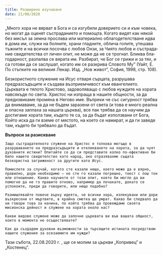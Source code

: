 ```yaml
---
title: Разширено изучаване
date: 21/08/2020
---
```


„Мно­го хо­ра не вяр­ват в Бо­га и са из­гу­би­ли до­ве­ри­ето си и към чо­ве­ка, но мо­гат да оце­нят със­т­ра­да­ни­ето и по­мощ­та. Ко­га­то видят как ня­кой без ми­съл за зем­на прос­ла­ва или ма­те­ри­ал­но об­ла­го­де­тел­с­т­ва­не ид­ва в до­ма им, слу­жи на бол­ни­те, хра­ни глад­ни­те, об­ли­ча го­ли­те, уте­ша­ва тъж­ни­те и на всич­ки по­соч­ва с лю­бов Он­зи, за Чи­ято лю­бов и със­т­ра­да­ние сви­де­тел­с­т­ва от ли­чен опит, не мо­же да не се трог­нат. Блик­ва бла­го­дар­ност, раз­пал­ва се вя­ра­та им. Раз­би­рат, че Бог се гри­жи и за тях, и са го­то­ви да се зас­лу­шат, ко­га­то им се раз­к­ри­ва Сло­во­то Му” (Уайт, Е. По стъпките на великия Лекар. Изд. „Нов живот“, София, 1998, стр. 108).

Безкористното служение на Исус отваря сърцата, разрушава предразсъдъците и създава възприемчивост към евангелието. Църквата е тялото Христово, задоволяващо с любов нуждите на хората навсякъде по света. Христос ни изпраща в нашите общности, за да предизвикаме промяна в Негово име. Въпреки че със сигурност трябва да внимаваме, за да не бъдем заразени от света (и това е много реална и опасна заплаха за нашата църква), все пак трябва да се научим да достигаме хората там, където те са, за да бъдат използвани от Бога, Който иска да ги вземе от мястото, на което се намират, и да ги заведе там, където би трябвало да бъдат.

**Въпроси за разискване**

`Защо състрадателното служене на Христос е толкова могъщо в разрушаването на предразсъдъците и откликването на хората, за да чуят духовните истини? Опитайте се да си представите колко по-ефективно би било нашето свидетелство като народ, ако отразявахме същата безкористна загриженост за другите като Исус.`

`Помислете за случай, когато сте казали нещо, което може да е вярно, правилно, дори необходимо – но сте го казали погрешно, тоест с лош тон или отношение. Какво научихте от този опит, което би могло да ви помогне да не го правите отново, например да почакате, докато се успокоите, преди да говорите, или нещо подобно?`

`Размишлявайте повече върху идеята, че всички хора, излекувани или дори възкресени от мъртвите, в крайна сметка ще умрат. Какво би следвало да ни говори това за начина, по който трябва да провеждаме своята мисионска дейност и служене на хората около нас?`

`Какви видове служене може да започне църквата ви във вашата общност, които в момента не осъществявате?`

`Как да създадем духовни възможности за търсещите истината посредством нашите служения за осезаемите им нужди?`

Тази събота, 22.08.2020 г. , ще се молим за църкви „Копривец” и „Костенец”.